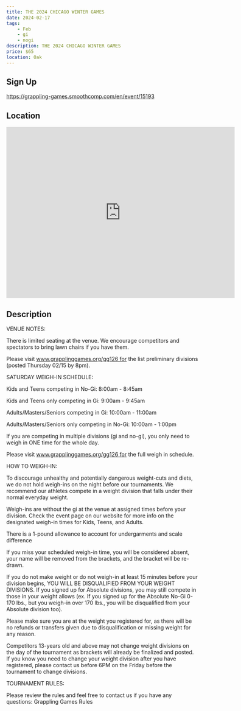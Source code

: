 ```yaml
---
title: THE 2024 CHICAGO WINTER GAMES
date: 2024-02-17
tags:
    - Feb
    - gi 
    - nogi 
description: THE 2024 CHICAGO WINTER GAMES
price: $65
location: Oak
---
```

## Sign Up
https://grappling-games.smoothcomp.com/en/event/15193

## Location
<iframe src="https://www.google.com/maps/embed?pb=!1m18!1m12!1m3!1d12345.6789!2d-87.7867858!3d41.7213668!2m3!1f0!2f0!3f0!3m2!1i1024!2i768!4f13.1!3m3!1m2!1s0x0%3A0x0!2z41.7213668!5e0!3m2!1sen!2sus!4v1234567890" width="600" height="450" style="border:0;" allowfullscreen="" loading="lazy"></iframe>

## Description
VENUE NOTES:



There is limited seating at the venue. We encourage competitors and spectators to bring lawn chairs if you have them.



Please visit www.grapplinggames.org/gg126 for the list preliminary divisions (posted Thursday 02/15 by 8pm).


SATURDAY WEIGH-IN SCHEDULE:​



Kids and Teens competing in No-Gi: 8:00am - 8:45am​




Kids and Teens only competing in Gi: 9:00am - 9:45am​




Adults/Masters/Seniors competing in Gi: 10:00am - 11:00am​




Adults/Masters/Seniors only competing in No-Gi:​ ​10:00am - 1:00pm



If you are competing in multiple divisions (gi and no-gi), you only need to weigh in ONE time for the whole day.


Please visit www.grapplinggames.org/gg126 for the full weigh in schedule.


HOW TO WEIGH-IN:


​To discourage unhealthy and potentially dangerous weight-cuts and diets, we do not hold weigh-ins on the night before our tournaments. We recommend our athletes compete in a weight division that falls under their normal everyday weight.


Weigh-ins are without the gi at the venue at assigned times before your division. Check the event page on our website for more info on the designated weigh-in times for Kids, Teens, and Adults.


There is a 1-pound allowance to account for undergarments and scale difference


If you miss your scheduled weigh-in time, you will be considered absent, your name will be removed from the brackets, and the bracket will be re-drawn.


If you do not make weight or do not weigh-in at least 15 minutes before your division begins, YOU WILL BE DISQUALIFIED FROM YOUR WEIGHT DIVISIONS. If you signed up for Absolute divisions, you may still compete in those in your weight allows (ex. If you signed up for the Absolute No-Gi 0-170 lbs., but you weigh-in over 170 lbs., you will be disqualified from your Absolute division too).


Please make sure you are at the weight you registered for, as there will be no refunds or transfers given due to disqualification or missing weight for any reason.


Competitors 13-years old and above may not change weight divisions on the day of the tournament as brackets will already be finalized and posted. If you know you need to change your weight division after you have registered, please contact us before 6PM on the Friday before the tournament to change divisions.


TOURNAMENT RULES:


Please review the rules and feel free to contact us if you have any questions: Grappling Games Rules